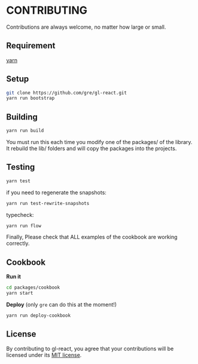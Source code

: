 # CONTRIBUTING

Contributions are always welcome, no matter how large or small.

## Requirement

[yarn](https://yarnpkg.com)

## Setup

```sh
git clone https://github.com/gre/gl-react.git
yarn run bootstrap
```

## Building

```sh
yarn run build
```

You must run this each time you modify one of the packages/ of the library.
It rebuild the lib/ folders and will copy the packages into the projects.

## Testing

```sh
yarn test
```

if you need to regenerate the snapshots:

```sh
yarn run test-rewrite-snapshots
```

typecheck:

```sh
yarn run flow
```

Finally, Please check that ALL examples of the cookbook are working correctly.

## Cookbook

**Run it**

```sh
cd packages/cookbook
yarn start
```

**Deploy** (only `gre` can do this at the moment!)

```sh
yarn run deploy-cookbook
```

## License

By contributing to gl-react, you agree that your contributions will be licensed
under its [MIT license](LICENSE).
